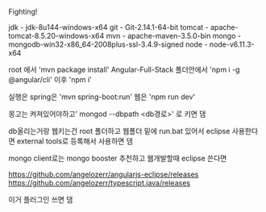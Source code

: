 Fighting!

jdk - jdk-8u144-windows-x64
git - Git-2.14.1-64-bit
tomcat - apache-tomcat-8.5.20-windows-x64
mvn - apache-maven-3.5.0-bin
mongo - mongodb-win32-x86_64-2008plus-ssl-3.4.9-signed
node - node-v6.11.3-x64

root 에서 'mvn package install'
Angular-Full-Stack 폴더안에서 'npm i -g @angular/cli' 이후 'npm i'

실행은 spring은 'mvn spring-boot:run'
웹은 'npm run dev'

몽고는 켜져있어야하고' mongod --dbpath <db경로>' 로 키면 댐

db올리는거랑 웹키는건 root 폴더하고 웹폴더 밑에 run.bat 있어서 eclipse 사용한다면 external tools로 등록해서 사용하면 댐

mongo client로는 mongo booster 추천하고
웹개발할때 eclipse 쓴다면 

https://github.com/angelozerr/angularjs-eclipse/releases
https://github.com/angelozerr/typescript.java/releases

이거 플러그인 쓰면 댐